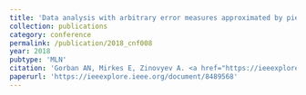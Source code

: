 ```yaml
---
title: 'Data analysis with arbitrary error measures approximated by piece-wise quadratic PQSQ functions'
collection: publications
category: conference
permalink: /publication/2018_cnf008
year: 2018
pubtype: 'MLN'
citation: 'Gorban AN, Mirkes E, Zinovyev A. <a href="https://ieeexplore.ieee.org/document/8489568">Data analysis with arbitrary error measures approximated by piece-wise quadratic PQSQ functions</a>. Proceedings of International Joint Conference on Neural Networks, Rio, Brazil, 8-13 July 2018.'
paperurl: 'https://ieeexplore.ieee.org/document/8489568'
---
```

